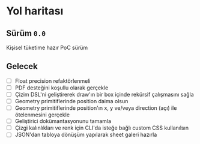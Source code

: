 Yol haritası
============

Sürüm `0.0`
-------------------------------

Kişisel tüketime hazır PoC sürüm

Gelecek
-------------------------------

- [ ] Float precision refaktörlenmeli
- [ ] PDF desteğini koşullu olarak gerçekle
- [ ] Çizim DSL'ni geliştirerek draw'ın bir box içinde rekürsif çalışmasını sağla
- [ ] Geometry primitiflerinde position daima olsun
- [ ] Geometry primitiflerinde position'ın x, y ve/veya direction (açı) ile ötelenmesini gerçekle
- [ ] Geliştirici dokümantasyonunu tamamla
- [ ] Çizgi kalınlıkları ve renk için CLI'da isteğe bağlı custom CSS kullanılsın
- [ ] JSON'dan tabloya dönüşüm yapılarak sheet galeri hazırla
